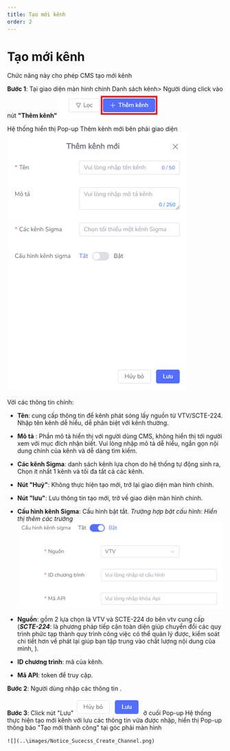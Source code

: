 ```yaml
---
title: Tạo mới kênh
order: 2
---
```

# Tạo mới kênh
Chức năng này cho phép CMS tạo mới kênh

 **Bước 1**: Tại giao diện màn hình chính Danh sách kênh> Người dùng click vào nút **"Thêm kênh"**
![](..\images\Add_Channel.png)

Hệ thống hiển thị Pop-up Thêm kênh mới bên phải giao diện
![](..\images\Pop-up_Add_Channel.png)
 
 Với các thông tin chính:

 * **Tên**: cung cấp thông tin để kênh phát sóng lấy nguồn từ VTV/SCTE-224. Nhập tên kênh dễ hiểu, dễ phân biệt với kênh thường.

 * **Mô tả** : Phần mô tả hiển thị với người dùng CMS, không hiển thị tới người xem với mục đích nhận biết. Vui lòng nhập mô tả dễ hiểu, ngắn gọn nội dung chính của kênh và dễ dàng tìm kiếm.

 * **Các kênh Sigma**: danh sách kênh lựa chọn do hệ thống tự động sinh ra, Chọn ít nhất 1 kênh và tối đa tất cả các kênh.

 * **Nút "Huỷ"**: Không thực hiện tạo mới, trở lại giao diện màn hình chính.

 * **Nút "lưu"**: Lưu thông tin tạo mới, trở về giao diện màn hình chính.

 * **Cấu hình kênh Sigma**: Cấu hình bật tắt.
    *Trường hợp bật cấu hình: Hiển thị thêm các trường*
    ![](..\images\Enable_Add_Channel.png)

  - **Nguồn**: gồm 2 lựa chọn là VTV và SCTE-224 do bên vtv cung cấp
     (***SCTE-224***: là phương pháp tiếp cận toàn diện giúp chuyển đổi các quy trình phức tạp thành quy trình công việc có thể quản lý được, kiểm soát chi tiết hơn về phát lại giúp bạn tập trung vào chất lượng nội dung của mình, ).
     
 - **ID chương trình**: mã của kênh.

 - **Mã API**: token để truy cập.

**Bước 2**: Người dùng nhập các thông tin .

**Bước 3**:  Click nút "Lưu" ![](..\images\Button_Cancel_Save.png)  ở cuối Pop-up
    Hệ thống thực hiện tạo mới kênh với lưu các thông tin vừa được nhập, hiển thị Pop-up thông báo "Tạo mới thành công" tại góc phải màn hình

    ![](..\images/Notice_Sucecss_Create_Channel.png)


